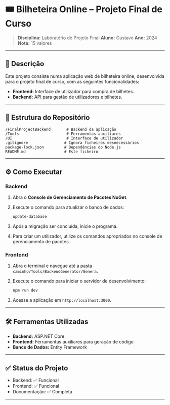 # 🎟️ Bilheteira Online – Projeto Final de Curso

> **Disciplina:** Laboratório de Projeto Final
> **Aluno:** Gustavo
> **Ano:** 2024
> **Nota:** 15 valores

---

## 📄 Descrição

Este projeto consiste numa aplicação web de bilheteira online, desenvolvida para o projeto final de curso, com as seguintes funcionalidades:

* **Frontend:** Interface de utilizador para compra de bilhetes.
* **Backend:** API para gestão de utilizadores e bilhetes.

---

## 🧩 Estrutura do Repositório

```
/FinalProjectBackend       # Backend da aplicação
/Tools                     # Ferramentas auxiliares
/UI                        # Interface de utilizador
.gitignore                # Ignora ficheiros desnecessários
package-lock.json         # Dependências do Node.js
README.md                 # Este ficheiro
```

---

## ⚙️ Como Executar

### Backend

1. Abra o **Console de Gerenciamento de Pacotes NuGet**.
2. Execute o comando para atualizar o banco de dados:

   ```bash
   update-database
   ```
3. Após a migração ser concluída, inicie o programa.
4. Para criar um utilizador, utilize os comandos apropriados no console de gerenciamento de pacotes.

### Frontend

1. Abra o terminal e navegue até a pasta `caminho/Tools/BackendGenerator/Genera`.
2. Execute o comando para iniciar o servidor de desenvolvimento:

   ```bash
   npm run dev
   ```
3. Acesse a aplicação em `http://localhost:3000`.

---

## 🛠️ Ferramentas Utilizadas

* **Backend:** ASP.NET Core
* **Frontend:** Ferramentas auxiliares para geração de código
* **Banco de Dados:** Entity Framework

---

## ✅ Status do Projeto

* Backend: ✅ Funcional
* Frontend: ✅ Funcional
* Documentação: ✅ Completa

---
